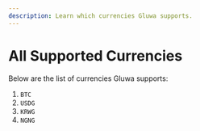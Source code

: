 ```yaml
---
description: Learn which currencies Gluwa supports.
---
```


# All Supported Currencies

Below are the list of currencies Gluwa supports:

1. `BTC`
2. `USDG`
3. `KRWG`
4. `NGNG`



